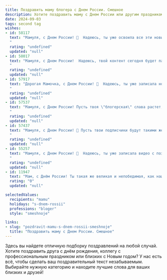 ```yaml
---
title: Поздравить маму блогера с Днем России. Смешное
description: Хотите поздравить маму с Днем России или другим праздником? Наш ИИ создаст незабываемое поздравление, а вы обязательно выделитесь среди других.  
date: 2024-09-03
tags: second tag
wishes:
- id: 58117
  text: "Мамуля, с Днем России! 🥳  Надеюсь, ты уже освоила все эти новые \"патриотические\" рецепты из TikTok, которые я тебе кидала? 😅  Пусть твоя блогерская жизнь будет яркой, как триколор, а подписчики -  преданными, как медведи! 🐻  🎉
  "
  rating: "undefined"
  updated: "null"
- id: 58017
  text: "Мамуля, с Днем России!  Надеюсь, твой контент сегодня будет патриотичнее обычного, а лайков будет больше, чем у кремлевских курантов! 😄
  "
  rating: "undefined"
  updated: "null"
- id: 57917
  text: "Дорогая Мамочка, с Днем России! 🎉  Надеюсь, ты уже записала новое видео про патриотические блогерские фишки? 😜  Главное,  не забудь про хештеги #Россия #ДеньРоссии #БлогерскаяЖизнь 🤪
  "
  rating: "undefined"
  updated: "null"
- id: 57537
  text: "Мамуля, с Днем России! Пусть твоя \"блогерская\" слава растет, как цены на бензин, а подписчики приходят со скоростью света, как новые санкции! 😄🎉
  "
  rating: "undefined"
  updated: "null"
- id: 57437
  text: "Мамуля, с Днем России! 🎉 Пусть твои подписчики будут такими же преданными, как ты России, а лайки летят к тебе, как птицы к теплым краям! 😉
  "
  rating: "undefined"
  updated: "null"
- id: 55257
  text: "Мамуля, с Днем России! 🎉  Надеюсь, ты уже записала видео с поздравлением от себя, любимой, как блогера-патриота? 😉  Пусть твоя аудитория узнает, что у тебя самый классный \"российский\" рецепт борща! 😉
  "
  rating: "undefined"
  updated: "null"
- id: 11947
  text: "Мам, с Днём России! Ты такая же великая и непобедимая, как наша держава! Пусть твои блоги покоряют сердца миллионов, а комментарии - расширяют границы нашей культуры. Пусть твои посты будут как русские дороги – прямыми, понятными и ведущими к успеху! Счастья, здоровья и много смешных историй в твоём блоге! Ура, мам, ура!"
  rating: "0"
  updated: "null"

selectedValues:
  recipients: "mamu"
  holidays: "s-dnem-rossii"
  professions: "bloger"
  style: "smeshnoje"

links:
- slug: "pozdravit-mamu-s-dnem-rossii-smeshnoje"
  title: "Поздравить маму с Днем России. Смешное"
---
```


Здесь вы найдете отличную подборку поздравлений на любой случай. 
Хотите поздравить друга с днём рождения, коллегу с профессиональным праздником или близких с Новым годом? У нас есть всё, чтобы сделать ваш поздравительный текст незабываемым. Выбирайте нужную категорию и находите лучшие слова для ваших близких и друзей!
